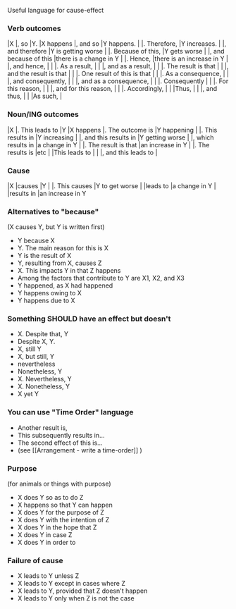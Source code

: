 

Useful language for cause-effect
###  Verb outcomes
|X                   |, so                           |Y.
|X happens           |, and so                       |Y happens.
|                    |. Therefore,                   |Y increases.
|                    |, and therefore                |Y is getting worse
|                    |. Because of this,             |Y gets worse
|                    |, and because of this          |there is a change in Y
|                    |. Hence,                       |there is an increase in Y
|                    |, and hence,                   |
|                    |. As a result,                 |
|                    |, and as a result,             |
|                    |. The result is that           |
|                    |, and the result is that       |
|                    |. One result of this is that   |
|                    |. As a consequence,            |
|                    |, and consequently,            |
|                    |, and as a consequence,        |
|                    |. Consequently                 |
|                    |. For this reason,             |
|                    |, and for this reason,         |
|                    |. Accordingly,                 |
|                    |Thus,                          |
|                    |, and thus,                    |
|                    |As such,                       |
### Noun/ING outcomes
|X                   |. This leads to                |Y
|X happens           |. The outcome is               |Y happening
|                    |. This results in              |Y increasing
|                    |, and this results in          |Y getting worse
|                    |, which results in             |a change in Y
|                    |. The result is that           |an increase in Y
|                    |. The results is               |etc
|                    |This leads to                  |
|                    |, and this leads to            |

### Cause
|X                   |causes                         |Y
|                    |. This causes                  |Y to get worse
|                    |leads to                       |a change in Y
|                    |results in                     |an increase in Y




### Alternatives to "because"
(X causes Y, but Y is written first)
* Y because X
* Y. The main reason for this is X
* Y is the result of X
* Y, resulting from X, causes Z
* X. This impacts Y in that Z happens
* Among the factors that contribute to Y are X1, X2, and X3
* Y happened, as X had happened
* Y happens owing to X
* Y happens due to X


### Something SHOULD have an effect but doesn't
* X. Despite that, Y
* Despite X, Y.
* X, still Y
* X, but still, Y
* nevertheless
* Nonetheless, Y
* X. Nevertheless, Y
* X. Nonetheless, Y
* X yet Y

### You can use "Time Order" language
* Another result is,
* This subsequently results in...
* The second effect of this is...
* (see [[Arrangement - write a time-order]] )

### Purpose
(for animals or things with purpose)
* X does Y so as to do Z
* X happens so that Y can happen
* X does Y for the purpose of Z
* X does Y with the intention of Z
* X does Y in the hope that Z
* X does Y in case Z
* X does Y in order to

### Failure of cause
* X leads to Y unless Z
* X leads to Y except in cases where Z
* X leads to Y, provided that Z doesn't happen
* X leads to Y only when Z is not the case

